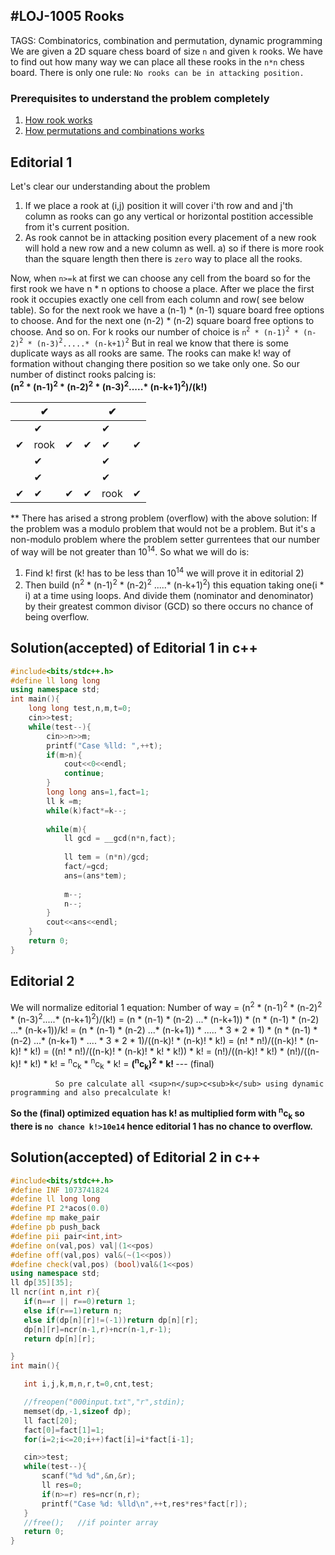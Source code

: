 #LOJ-1005 Rooks
---
TAGS: Combinatorics, combination and permutation, dynamic programming <br>
We are given a 2D square chess board of size `n` and given `k` rooks. We have to find out how many way we can place all these rooks in the `n*n` chess board. There is only one rule: `No rooks can be in attacking position.`

### Prerequisites to understand the problem completely
1) [How rook works](https://en.wikipedia.org/wiki/Rook_(chess)#:~:text=The%20rook%20moves%20horizontally%20or,a%20special%20move%20called%20castling.)
2) [How permutations and combinations works](https://www.mathsisfun.com/combinatorics/combinations-permutations.html)

## Editorial 1
Let's clear our understanding about the problem
1) If we place a rook at (i,j) position it will cover i'th row and and j'th column as rooks can go any vertical or horizontal postition accessible from it's current position.
2) As rook cannot be in attacking position every placement of a new rook will hold a new row and a new column as well.
  a) so if there is more rook than the square length then there is `zero` way to place all the rooks.

Now, when `n>=k` at first we can choose any cell from the board so for the first rook we have n * n options to choose a place. After we place the first rook it occupies exactly one cell from each column and row( see below table). So for the next rook we have a (n-1) * (n-1) square board free options to choose. And for the next one (n-2) * (n-2) square board free options to choose. And so on. 
For k rooks our number of choice is `n`<sup>`2`</sup>` * (n-1)`<sup>`2`</sup>` * (n-2)`<sup>`2`</sup>` * (n-3)`<sup>`2`</sup>`.....* (n-k+1)`<sup>`2`</sup>
But in real we know that there is some duplicate ways as all rooks are same. The rooks can make k! way of formation without changing there position so we take only one. So our number of distinct rooks palcing is:<br>
<strong>(n<sup>2</sup> * (n-1)<sup>2</sup> * (n-2)<sup>2</sup> * (n-3)<sup>2</sup>.....* (n-k+1)<sup>2</sup>)/(k!)</strong>


| |✔ | | |✔| |
|--- |---| ---| ---|--- |--- |
| |✔| | |✔| |
|✔|rook| ✔|✔|✔|✔|
| |✔| | |✔| |
| |✔| | |✔| |
|✔|✔| ✔| ✔|rook |✔|

** There has arised a strong problem (overflow) with the above solution:
If the problem was a modulo problem that would not be a problem. But it's a non-modulo problem where the problem setter gurrentees that our number of way will be not greater than 10<sup>14</sup>.
So what we will do is:
1) Find k! first (k! has to be less than 10<sup>14</sup> we will prove it in editorial 2)
2) Then build (n<sup>2</sup> * (n-1)<sup>2</sup> * (n-2)<sup>2</sup> .....* (n-k+1)<sup>2</sup>) this equation taking one(i * i) at a time using loops. And divide them (nominator and denominator) by their greatest common divisor (GCD) so there occurs no chance of being overflow.

## Solution(accepted) of Editorial 1 in c++
```cpp
#include<bits/stdc++.h>
#define ll long long
using namespace std;
int main(){
    long long test,n,m,t=0;
    cin>>test;
    while(test--){
        cin>>n>>m;
        printf("Case %lld: ",++t);
        if(m>n){
            cout<<0<<endl;
            continue;
        }
        long long ans=1,fact=1;
        ll k =m;
        while(k)fact*=k--;
        
        while(m){
            ll gcd = __gcd(n*n,fact);
            
            ll tem = (n*n)/gcd;
            fact/=gcd;
            ans=(ans*tem);
        	
            m--;
            n--;
        }
        cout<<ans<<endl;
    }
    return 0;
}
```

## Editorial 2
We will normalize editorial 1 equation:
Number of way = (n<sup>2</sup> * (n-1)<sup>2</sup> * (n-2)<sup>2</sup> * (n-3)<sup>2</sup>.....* (n-k+1)<sup>2</sup>)/(k!)
              = (n * (n-1) * (n-2) ...* (n-k+1)) * (n * (n-1) * (n-2) ...* (n-k+1))/k!
              = (n * (n-1) * (n-2) ...* (n-k+1)) * ..... * 3 * 2 * 1) * (n * (n-1) * (n-2) ...* (n-k+1) * .... * 3 * 2 * 1)/((n-k)! * (n-k)! * k!)
              = (n! * n!)/((n-k)! * (n-k)! * k!)
              = ((n! * n!)/((n-k)! * (n-k)! * k! * k!)) * k!
              = (n!)/((n-k)! * k!)  * (n!)/((n-k)! * k!) * k!
              = <sup>n</sup>c<sub>k</sub> * <sup>n</sup>c<sub>k</sub> * k!
              = <strong>(<sup>n</sup>c<sub>k</sub>)<sup>2</sup> * k! </strong> --- (final)
              
              So pre calculate all <sup>n</sup>c<sub>k</sub> using dynamic programming and also precalculate k! 
  <b> So the (final) optimized equation has k! as multiplied form with <sup>n</sup>c<sub>k</sub> so there is `no chance k!>10e14` hence editorial 1 has no chance to overflow.</b>
              
 ## Solution(accepted) of Editorial 2 in c++
 ```cpp
 #include<bits/stdc++.h>
#define INF 1073741824
#define ll long long
#define PI 2*acos(0.0)
#define mp make_pair
#define pb push_back
#define pii pair<int,int>
#define on(val,pos) val|(1<<pos)
#define off(val,pos) val&(~(1<<pos))
#define check(val,pos) (bool)val&(1<<pos)
using namespace std;
ll dp[35][35];
ll ncr(int n,int r){
    if(n==r || r==0)return 1;
    else if(r==1)return n;
    else if(dp[n][r]!=(-1))return dp[n][r];
    dp[n][r]=ncr(n-1,r)+ncr(n-1,r-1);
    return dp[n][r];

}
int main(){

    int i,j,k,m,n,r,t=0,cnt,test;

    //freopen("000input.txt","r",stdin);
    memset(dp,-1,sizeof dp);
    ll fact[20];
    fact[0]=fact[1]=1;
    for(i=2;i<=20;i++)fact[i]=i*fact[i-1];

    cin>>test;
    while(test--){
        scanf("%d %d",&n,&r);
        ll res=0;
        if(n>=r) res=ncr(n,r);
        printf("Case %d: %lld\n",++t,res*res*fact[r]);
    }
    //free();   //if pointer array
    return 0;
}

 ```

